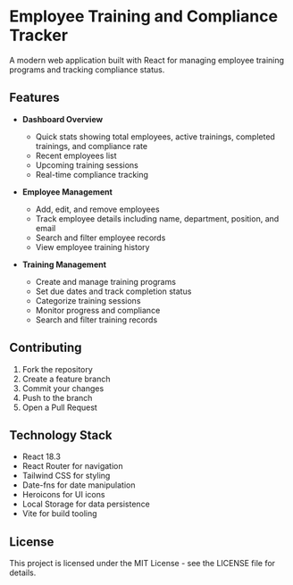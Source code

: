 # Employee Training and Compliance Tracker

A modern web application built with React for managing employee training programs and tracking compliance status.

## Features

- **Dashboard Overview**
  - Quick stats showing total employees, active trainings, completed trainings, and compliance rate
  - Recent employees list
  - Upcoming training sessions
  - Real-time compliance tracking

- **Employee Management**
  - Add, edit, and remove employees
  - Track employee details including name, department, position, and email
  - Search and filter employee records
  - View employee training history

- **Training Management**
  - Create and manage training programs
  - Set due dates and track completion status
  - Categorize training sessions
  - Monitor progress and compliance
  - Search and filter training records

## Contributing

1. Fork the repository
2. Create a feature branch
3. Commit your changes
4. Push to the branch
5. Open a Pull Request


## Technology Stack

- React 18.3
- React Router for navigation
- Tailwind CSS for styling
- Date-fns for date manipulation
- Heroicons for UI icons
- Local Storage for data persistence
- Vite for build tooling


## License

This project is licensed under the MIT License - see the LICENSE file for details.
